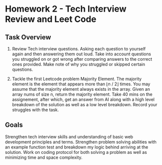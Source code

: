 # Homework 2 - Tech Interview Review and Leet Code

## Task Overview

1) Review Tech interview questions. Asking each question to yourself again and then answering them out loud. Take into account questions you struggled on or got wrong after comparing answers to the correct ones provided. Make note of why you struggled or skipped certain questions.

2) Tackle the first Leetcode problem Majority Element. The majority element is the element that appears more than ⌊n / 2⌋ times. You may assume that the majority element always exists in the array. Given an array nums of size n, return the majority element. Take 40 mins on the assignement, after which, get an answer from AI along with a high level breakdown of the solution as well as a low level breakdown. Record your struggles with the task.

## Goals
Strengthen tech interview skills and understanding of basic web development principles and terms. Strengthen problem solving abilities with an example function test and breakdown my logic behind arriving at the solution. Work on coding protocol for both solving a problem as well as minimizing time and space complexity.